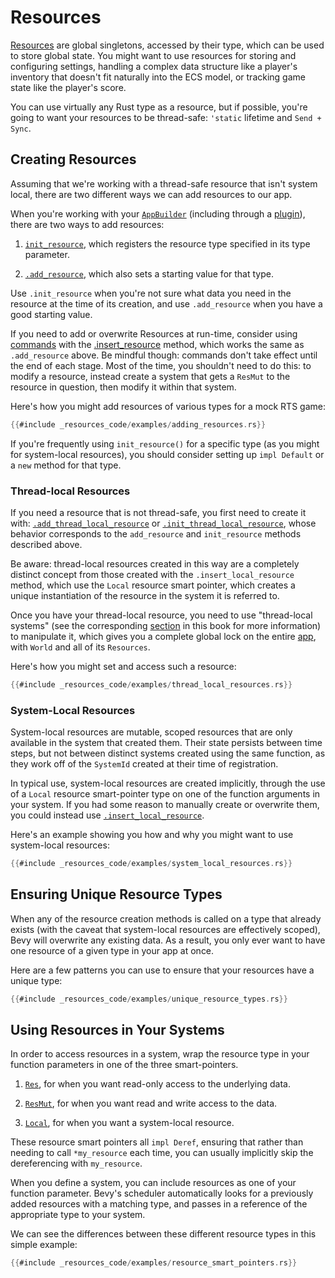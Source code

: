 # Resources

[Resources](https://docs.rs/bevy/0.4.0/bevy/ecs/trait.Resource.html) are global singletons, accessed by their type, which can be used to store global state.
You might want to use resources for storing and configuring settings, handling a complex data structure like a player's inventory that doesn't fit naturally into the ECS model, or tracking game state like the player's score.

You can use virtually any Rust type as a resource, but if possible, you're going to want your resources to be thread-safe: `'static` lifetime and `Send + Sync`.

## Creating Resources

Assuming that we're working with a thread-safe resource that isn't system local, there are two different ways we can add resources to our app.

When you're working with your [`AppBuilder`](../internals/app-builder.md) (including through a [plugin](../../organization/plugins.md)), there are two ways to add resources:

1. [`init_resource`](https://docs.rs/bevy/0.4.0/bevy/app/struct.AppBuilder.html#method.init_resource), which registers the resource type specified in its type parameter.

2. [`.add_resource`](https://docs.rs/bevy/0.4.0/bevy/app/struct.AppBuilder.html#method.add_resource), which also sets a starting value for that type.

Use `.init_resource` when you're not sure what data you need in the resource at the time of its creation, and use `.add_resource` when you have a good starting value.

If you need to add or overwrite Resources at run-time, consider using [commands](commands.md) with the [.insert_resource](https://docs.rs/bevy/0.4.0/bevy/ecs/struct.Commands.html#method.insert_resource) method, which works the same as `.add_resource` above. Be mindful though: commands don't take effect until the end of each stage. Most of the time, you shouldn't need to do this: to modify a resource, instead create a system that gets a `ResMut` to the resource in question, then modify it within that system.

Here's how you might add resources of various types for a mock RTS game:
```rust
{{#include _resources_code/examples/adding_resources.rs}}
```

If you're frequently using `init_resource()` for a specific type (as you might for system-local resources), you should consider setting up `impl Default` or a `new` method for that type.

### Thread-local Resources

If you need a resource that is not thread-safe, you first need to create it with: [`.add_thread_local_resource`](https://docs.rs/bevy/0.4.0/bevy/app/struct.AppBuilder.html#method.add_thread_local_resource) or [`.init_thread_local_resource`](https://docs.rs/bevy/0.4.0/bevy/ecs/struct.Commands.html#method.insert_local_resource), whose behavior corresponds to the `add_resource` and `init_resource` methods described above. 

Be aware: thread-local resources created in this way are a completely distinct concept from those created with the `.insert_local_resource` method, which use the `Local` resource smart pointer, which creates a unique instantiation of the resource in the system it is referred to.

Once you have your thread-local resource, you need to use "thread-local systems" (see the corresponding [section](../systems.md) in this book for more information) to manipulate it, which gives you a complete global lock on the entire [app](https://docs.rs/bevy/0.4.0/bevy/app/struct.App.html), with `World` and all of its `Resources`.

Here's how you might set and access such a resource:
```rust
{{#include _resources_code/examples/thread_local_resources.rs}}
```

### System-Local Resources

System-local resources are mutable, scoped resources that are only available in the system that created them. Their state persists between time steps, but not between distinct systems created using the same function, as they work off of the `SystemId` created at their time of registration.

In typical use, system-local resources are created implicitly, through the use of a `Local` resource smart-pointer type on one of the function arguments in your system. If you had some reason to manually create or overwrite them, you could instead use [`.insert_local_resource`](https://docs.rs/bevy/0.4.0/bevy/ecs/struct.Commands.html#method.insert_local_resource).


Here's an example showing you how and why you might want to use system-local resources:
```rust
{{#include _resources_code/examples/system_local_resources.rs}}
```

## Ensuring Unique Resource Types

When any of the resource creation methods is called on a type that already exists (with the caveat that system-local resources are effectively scoped), Bevy will overwrite any existing data. As a result, you only ever want to have one resource of a given type in your app at once.

Here are a few patterns you can use to ensure that your resources have a unique type:

```rust
{{#include _resources_code/examples/unique_resource_types.rs}}
```

## Using Resources in Your Systems

In order to access resources in a system, wrap the resource type in your function parameters in one of the three smart-pointers.

1. [`Res`](https://docs.rs/bevy/0.4.0/bevy/ecs/struct.Res.html), for when you want read-only access to the underlying data.
   
2. [`ResMut`](https://docs.rs/bevy/0.4.0/bevy/ecs/struct.ResMut.html), for when you want read and write access to the data.
   
3. [`Local`](https://docs.rs/bevy/0.4.0/bevy/ecs/struct.Local.html), for when you want a system-local resource.

These resource smart pointers all `impl Deref`, ensuring that rather than needing to call `*my_resource` each time, you can usually implicitly skip the dereferencing with `my_resource`. 

When you define a system, you can include resources as one of your function parameter. Bevy's scheduler automatically looks for a  previously added resources with a matching type, and passes in a reference of the appropriate type to your system.

We can see the differences between these different resource types in this simple example:

```rust
{{#include _resources_code/examples/resource_smart_pointers.rs}}
```
